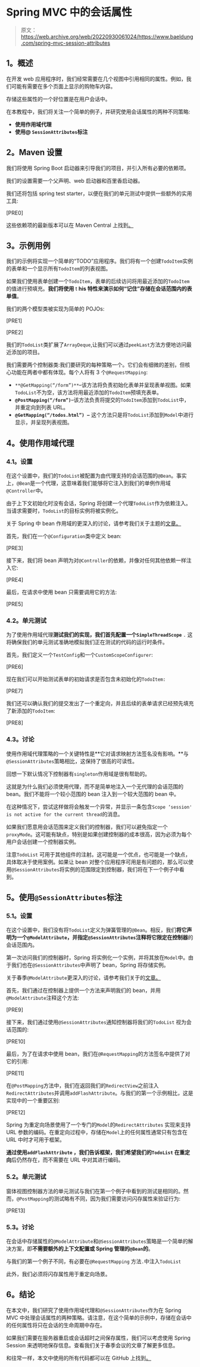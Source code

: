 # Spring MVC 中的会话属性

> 原文：<https://web.archive.org/web/20220930061024/https://www.baeldung.com/spring-mvc-session-attributes>

## **1。概述**

在开发 web 应用程序时，我们经常需要在几个视图中引用相同的属性。例如，我们可能有需要在多个页面上显示的购物车内容。

存储这些属性的一个好位置是在用户会话中。

在本教程中，我们将关注一个简单的例子，并研究使用会话属性的两种不同策略:

*   **使用作用域代理**
*   **使用@ `SessionAttributes`标注**

## **2。Maven 设置**

我们将使用 Spring Boot 启动器来引导我们的项目，并引入所有必要的依赖项。

我们的设置需要一个父声明、web 启动器和百里香启动器。

我们还将包括 spring test starter，以便在我们的单元测试中提供一些额外的实用工具:

[PRE0]

这些依赖项的最新版本可以在 Maven Central 上找到[。](https://web.archive.org/web/20220922154514/https://search.maven.org/classic/#search%7Cga%7C1%7Cg%3A%22org.springframework.boot%22%20AND%20(a%3A%22spring-boot-starter-web%22%20OR%20a%3A%22spring-boot-starter-thymeleaf%22%20OR%20a%3A%22spring-boot-starter-test%22))

## **3。示例用例**

我们的示例将实现一个简单的“TODO”应用程序。我们将有一个创建`TodoItem`实例的表单和一个显示所有`TodoItem`的列表视图。

如果我们使用表单创建一个`TodoItem`，表单的后续访问将用最近添加的`TodoItem`的值进行预填充。**我们将使用** t **his 特性来演示如何“记住”存储在会话范围内的表单值**。

我们的两个模型类被实现为简单的 POJOs:

[PRE1]

[PRE2]

我们的`TodoList`类扩展了`ArrayDeque`,让我们可以通过`peekLast`方法方便地访问最近添加的项目。

我们需要两个控制器类:我们要研究的每种策略一个。它们会有细微的差别，但核心功能在两者中都有体现。每个人将有 3 个`@RequestMapping`:

*   `**@GetMapping(“/form”)**`–该方法将负责初始化表单并呈现表单视图。如果`TodoList`不为空，该方法将用最近添加的`TodoItem`预填充表单。
*   **`@PostMapping(“/form”)`**–该方法负责将提交的`TodoItem`添加到`TodoList`中，并重定向到列表 URL。
*   **`@GetMapping(“/todos.html”) –`** 这个方法只是将`TodoList`添加到`Model`中进行显示，并呈现列表视图。

## **4。使用作用域代理**

### **4.1。设置**

在这个设置中，我们的`TodoList`被配置为由代理支持的会话范围的`@Bean`。事实上，`@Bean`是一个代理，这意味着我们能够将它注入到我们的单例作用域`@Controller`中。

由于上下文初始化时没有会话，Spring 将创建一个代理`TodoList`作为依赖注入。当请求需要时，`TodoList`的目标实例将被实例化。

关于 Spring 中 bean 作用域的更深入的讨论，请参考我们关于主题的[文章。](/web/20220922154514/https://www.baeldung.com/spring-bean-scopes)

首先，我们在一个`@Configuration`类中定义 bean:

[PRE3]

接下来，我们将 bean 声明为对`@Controller`的依赖，并像对任何其他依赖一样注入它:

[PRE4]

最后，在请求中使用 bean 只需要调用它的方法:

[PRE5]

### **4.2。单元测试**

为了使用作用域代理**测试我们的实现，我们首先配置一个`SimpleThreadScope`** `.` 这将确保我们的单元测试准确地模拟我们正在测试的代码的运行时条件。

首先，我们定义一个`TestConfig`和一个`CustomScopeConfigurer`:

[PRE6]

现在我们可以开始测试表单的初始请求是否包含未初始化的`TodoItem:`

[PRE7]

我们还可以确认我们的提交发出了一个重定向，并且后续的表单请求已经预先填充了新添加的`TodoItem`:

[PRE8]

### **4.3。讨论**

使用作用域代理策略的一个关键特性是**它对请求映射方法签名没有影响。**与`@SessionAttributes`策略相比，这保持了很高的可读性。

回想一下默认情况下控制器有`singleton`作用域是很有帮助的。

这就是为什么我们必须使用代理，而不是简单地注入一个无代理的会话范围的 bean。我们不能将一个较小范围的 bean 注入到一个较大范围的 bean 中。

在这种情况下，尝试这样做将会触发一个异常，并显示一条包含`Scope ‘session' is not active for the current thread`的消息。

如果我们愿意用会话范围来定义我们的控制器，我们可以避免指定一个`proxyMode`。这可能有缺点，特别是如果创建控制器的成本很高，因为必须为每个用户会话创建一个控制器实例。

注意`TodoList` 可用于其他组件的注射。这可能是一个优点，也可能是一个缺点，具体取决于使用案例。如果让 bean 对整个应用程序可用是有问题的，那么可以使用`@SessionAttributes`将实例的范围限定到控制器，我们将在下一个例子中看到。

## **5。使用`@SessionAttributes`标注**

### **5.1。设置**

在这个设置中，我们没有将`TodoList`定义为弹簧管理的`@Bean`。相反，我们**将它声明为一个`@ModelAttribute`，并指定`@SessionAttributes`注释将它限定在控制器**的会话范围内。

第一次访问我们的控制器时，Spring 将实例化一个实例，并将其放在`Model`中。由于我们也在`@SessionAttributes`中声明了 bean，Spring 将存储实例。

关于春季`@ModelAttribute`更深入的讨论，请参考我们关于的[文章。](/web/20220922154514/https://www.baeldung.com/spring-mvc-and-the-modelattribute-annotation)

首先，我们通过在控制器上提供一个方法来声明我们的 bean，并用`@ModelAttribute`注释这个方法:

[PRE9]

接下来，我们通过使用`@SessionAttributes`通知控制器将我们的`TodoList` 视为会话范围的:

[PRE10]

最后，为了在请求中使用 bean，我们在`@RequestMapping`的方法签名中提供了对它的引用:

[PRE11]

在`@PostMapping`方法中，我们在返回我们的`RedirectView`之前注入`RedirectAttributes`并调用`addFlashAttribute`。与我们的第一个示例相比，这是实现中的一个重要区别:

[PRE12]

Spring 为重定向场景使用了一个专门的`Model`的`RedirectAttributes` 实现来支持 URL 参数的编码。在重定向过程中，存储在`Model`上的任何属性通常只有包含在 URL 中时才可用于框架。

**通过使用`addFlashAttribute` ，我们告诉框架，我们希望我们的`TodoList` 在重定向**后仍然存在，而不需要在 URL 中对其进行编码。

### 5.2。单元测试

窗体视图控制器方法的单元测试与我们在第一个例子中看到的测试是相同的。然而，`@PostMapping`的测试略有不同，因为我们需要访问闪存属性来验证行为:

[PRE13]

### 5.3。讨论

在会话中存储属性的`@ModelAttribute`和`@SessionAttributes`策略是一个简单的解决方案，即**不需要额外的上下文配置或 Spring 管理的`@Bean`的**。

与我们的第一个例子不同，有必要在`@RequestMapping` 方法`.`中注入`TodoList`

此外，我们必须将闪存属性用于重定向场景。

## **6。结论**

在本文中，我们研究了使用作用域代理和`@SessionAttributes`作为在 Spring MVC 中处理会话属性的两种策略。请注意，在这个简单的示例中，存储在会话中的任何属性将只在会话的生命周期中存在。

如果我们需要在服务器重启或会话超时之间保存属性，我们可以考虑使用 Spring Session 来透明地保存信息。查看我们关于春季会议的文章了解更多信息。

和往常一样，本文中使用的所有代码都可以在 GitHub 上找到[。](https://web.archive.org/web/20220922154514/https://github.com/eugenp/tutorials/tree/master/spring-web-modules/spring-mvc-forms-thymeleaf)
